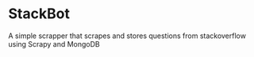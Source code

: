 # StackBot
A simple scrapper that scrapes and stores questions from stackoverflow using Scrapy and MongoDB
